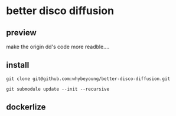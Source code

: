 # better disco diffusion 

## preview 

make the origin dd's code more readble....


## install

```
git clone git@github.com:whybeyoung/better-disco-diffusion.git

git submodule update --init --recursive

```

## dockerlize


##
